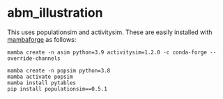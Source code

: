 # abm_illustration

This uses populationsim and activitysim. These are easily installed with [mambaforge](https://github.com/conda-forge/miniforge#mambaforge) as follows:

`mamba create -n asim python=3.9 activitysim=1.2.0 -c conda-forge --override-channels`

    mamba create -n popsim python=3.8
    mamba activate popsim
    mamba install pytables
    pip install populationsim==0.5.1
